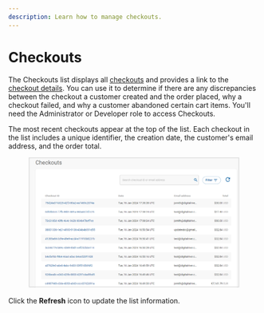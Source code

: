 ```yaml
---
description: Learn how to manage checkouts.
---
```


# Checkouts

The Checkouts list displays all [checkouts](https://www.digitalriver.com/docs/digital-river-api-reference/#tag/Checkouts) and provides a link to the [checkout details](viewing-the-checkout-details.md). You can use it to determine if there are any discrepancies between the checkout a customer created and the order placed, why a checkout failed, and why a customer abandoned certain cart items. You'll need the Administrator or Developer role to access Checkouts.

The most recent checkouts appear at the top of the list. Each checkout in the list includes a unique identifier, the creation date, the customer's email address, and the order total.

<figure><img src="../../../../.gitbook/assets/image (191).png" alt=""><figcaption></figcaption></figure>

Click the **Refresh** icon to update the list information.
